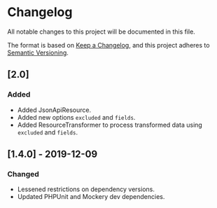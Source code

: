 # Changelog
All notable changes to this project will be documented in this file.

The format is based on [Keep a Changelog](https://keepachangelog.com/en/1.0.0/),
and this project adheres to [Semantic Versioning](https://semver.org/spec/v2.0.0.html).

## [2.0]
### Added
- Added JsonApiResource.
- Added new options `excluded` and `fields`.
- Added ResourceTransformer to process transformed data using `excluded` and `fields`.

## [1.4.0] - 2019-12-09
### Changed
- Lessened restrictions on dependency versions.
- Updated PHPUnit and Mockery dev dependencies.
